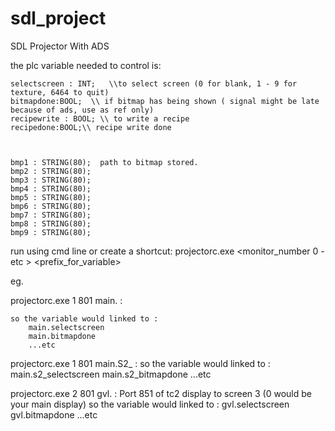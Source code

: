 # sdl_project
SDL Projector With ADS

the plc variable needed to control is:

	selectscreen : INT;   \\to select screen (0 for blank, 1 - 9 for texture, 6464 to quit)
	bitmapdone:BOOL;  \\ if bitmap has being shown ( signal might be late because of ads, use as ref only)
	recipewrite : BOOL; \\ to write a recipe
	recipedone:BOOL;\\ recipe write done



	bmp1 : STRING(80);  path to bitmap stored.
	bmp2 : STRING(80);
	bmp3 : STRING(80);
	bmp4 : STRING(80);
	bmp5 : STRING(80);
	bmp6 : STRING(80);
	bmp7 : STRING(80);
	bmp8 : STRING(80);
	bmp9 : STRING(80);


run using cmd line or create a shortcut:
	projectorc.exe <monitor_number 0 - etc > <adsportno> <prefix_for_variable>


eg.

projectorc.exe 1 801 main. :

	so the variable would linked to :
		main.selectscreen
		main.bitmapdone
		...etc


projectorc.exe 1 801 main.S2_ :
	so the variable would linked to :
		main.s2_selectscreen
		main.s2_bitmapdone
		...etc

projectorc.exe 2 801 gvl. :
	Port 851 of tc2
	display to screen 3 (0 would be your main display) 
	so the variable would linked to :
		gvl.selectscreen
		gvl.bitmapdone
		...etc
